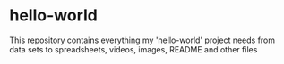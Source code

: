 # hello-world
This repository contains everything my 'hello-world' project needs from data sets to spreadsheets, videos, images, README and other files
